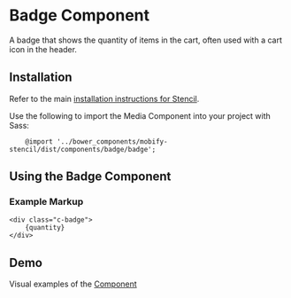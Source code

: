 # Badge Component

A badge that shows the quantity of items in the cart, often used with a cart icon in the header.


## Installation

Refer to the main [installation instructions for Stencil](https://github.com/mobify/stencil#installation).

Use the following to import the Media Component into your project with Sass:

```
    @import '../bower_components/mobify-stencil/dist/components/badge/badge';
```

## Using the Badge Component

### Example Markup

```
<div class="c-badge">
    {quantity}
</div>
```


## Demo

Visual examples of the [<!-- Component Name --> Component](https://mobify.github.io/stencil/visual/components/badge/index.html)
